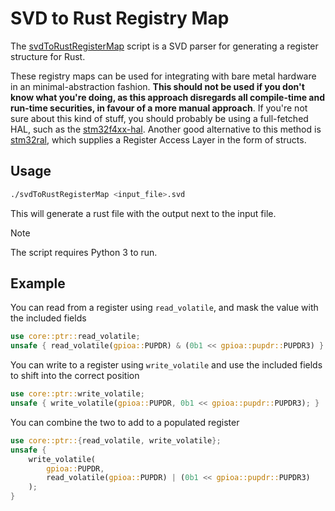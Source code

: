 # SVD to Rust Registry Map

The
[svdToRustRegisterMap](https://github.com/JosefUtbult/svdToRustRegisterMap/blob/main/svdToRustRegisterMap)
script is a SVD parser for generating a register structure for Rust. 

These registry maps can be used for integrating with bare metal hardware in an
minimal-abstraction fashion. **This should not be used if you don't know what
you're doing, as this approach disregards all compile-time and run-time
securities, in favour of a more manual approach**. If you're not sure about
this kind of stuff, you should probably be using a full-fetched HAL, such as
the [stm32f4xx-hal](https://github.com/stm32-rs/stm32f4xx-hal). Another good
alternative to this method is
[stm32ral](https://github.com/adamgreig/stm32ral), which supplies a Register
Access Layer in the form of structs.

## Usage

```bash
./svdToRustRegisterMap <input_file>.svd
```

This will generate a rust file with the output next to the input file.

> [!NOTE]
> The script requires Python 3 to run.

## Example

You can read from a register using `read_volatile`, and mask the value with the
included fields
```rust
use core::ptr::read_volatile;
unsafe { read_volatile(gpioa::PUPDR) & (0b1 << gpioa::pupdr::PUPDR3) }
```

You can write to a register using `write_volatile` and use the included fields
to shift into the correct position
```rust
use core::ptr::write_volatile;
unsafe { write_volatile(gpioa::PUPDR, 0b1 << gpioa::pupdr::PUPDR3); }
```

You can combine the two to add to a populated register
```rust
use core::ptr::{read_volatile, write_volatile};
unsafe {
    write_volatile(
        gpioa::PUPDR,
        read_volatile(gpioa::PUPDR) | (0b1 << gpioa::pupdr::PUPDR3)
    );
}
```

